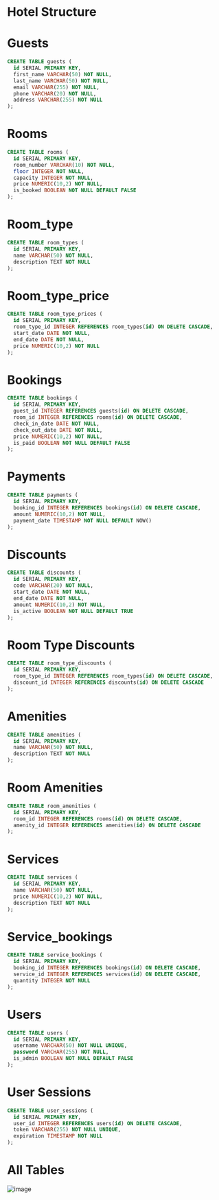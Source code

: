 # Hotel Structure

# Guests

```sql
CREATE TABLE guests (
  id SERIAL PRIMARY KEY,
  first_name VARCHAR(50) NOT NULL,
  last_name VARCHAR(50) NOT NULL,
  email VARCHAR(255) NOT NULL,
  phone VARCHAR(20) NOT NULL,
  address VARCHAR(255) NOT NULL
);
```


# Rooms 

```sql
CREATE TABLE rooms (
  id SERIAL PRIMARY KEY,
  room_number VARCHAR(10) NOT NULL,
  floor INTEGER NOT NULL,
  capacity INTEGER NOT NULL,
  price NUMERIC(10,2) NOT NULL,
  is_booked BOOLEAN NOT NULL DEFAULT FALSE
);
```


# Room_type 


```sql
CREATE TABLE room_types (
  id SERIAL PRIMARY KEY,
  name VARCHAR(50) NOT NULL,
  description TEXT NOT NULL
);

```


# Room_type_price

```sql
CREATE TABLE room_type_prices (
  id SERIAL PRIMARY KEY,
  room_type_id INTEGER REFERENCES room_types(id) ON DELETE CASCADE,
  start_date DATE NOT NULL,
  end_date DATE NOT NULL,
  price NUMERIC(10,2) NOT NULL
);
```

# Bookings

```sql
CREATE TABLE bookings (
  id SERIAL PRIMARY KEY,
  guest_id INTEGER REFERENCES guests(id) ON DELETE CASCADE,
  room_id INTEGER REFERENCES rooms(id) ON DELETE CASCADE,
  check_in_date DATE NOT NULL,
  check_out_date DATE NOT NULL,
  price NUMERIC(10,2) NOT NULL,
  is_paid BOOLEAN NOT NULL DEFAULT FALSE
);
```

# Payments

```sql
CREATE TABLE payments (
  id SERIAL PRIMARY KEY,
  booking_id INTEGER REFERENCES bookings(id) ON DELETE CASCADE,
  amount NUMERIC(10,2) NOT NULL,
  payment_date TIMESTAMP NOT NULL DEFAULT NOW()
);
```

# Discounts

```sql
CREATE TABLE discounts (
  id SERIAL PRIMARY KEY,
  code VARCHAR(20) NOT NULL,
  start_date DATE NOT NULL,
  end_date DATE NOT NULL,
  amount NUMERIC(10,2) NOT NULL,
  is_active BOOLEAN NOT NULL DEFAULT TRUE
);
```

# Room Type Discounts

```sql
CREATE TABLE room_type_discounts (
  id SERIAL PRIMARY KEY,
  room_type_id INTEGER REFERENCES room_types(id) ON DELETE CASCADE,
  discount_id INTEGER REFERENCES discounts(id) ON DELETE CASCADE
);

```

# Amenities

```sql
CREATE TABLE amenities (
  id SERIAL PRIMARY KEY,
  name VARCHAR(50) NOT NULL,
  description TEXT NOT NULL
);
```

# Room Amenities

```sql
CREATE TABLE room_amenities (
  id SERIAL PRIMARY KEY,
  room_id INTEGER REFERENCES rooms(id) ON DELETE CASCADE,
  amenity_id INTEGER REFERENCES amenities(id) ON DELETE CASCADE
);
```

# Services

```sql
CREATE TABLE services (
  id SERIAL PRIMARY KEY,
  name VARCHAR(50) NOT NULL,
  price NUMERIC(10,2) NOT NULL,
  description TEXT NOT NULL
);

```

# Service_bookings

```sql
CREATE TABLE service_bookings (
  id SERIAL PRIMARY KEY,
  booking_id INTEGER REFERENCES bookings(id) ON DELETE CASCADE,
  service_id INTEGER REFERENCES services(id) ON DELETE CASCADE,
  quantity INTEGER NOT NULL
);
```


# Users

```sql
CREATE TABLE users (
  id SERIAL PRIMARY KEY,
  username VARCHAR(50) NOT NULL UNIQUE,
  password VARCHAR(255) NOT NULL,
  is_admin BOOLEAN NOT NULL DEFAULT FALSE
);
```

# User Sessions

```sql
CREATE TABLE user_sessions (
  id SERIAL PRIMARY KEY,
  user_id INTEGER REFERENCES users(id) ON DELETE CASCADE,
  token VARCHAR(255) NOT NULL UNIQUE,
  expiration TIMESTAMP NOT NULL
);
```

# All Tables

![image](https://user-images.githubusercontent.com/122611579/227101867-982e8aa6-617f-4864-a591-3391ba416e79.png)

